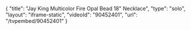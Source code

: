 {
    "title": "Jay King Multicolor Fire Opal Bead 18\" Necklace",
    "type": "solo",
    "layout": "iframe-static",
    "videoId": "90452401",
    "url": "\/tvpembed\/90452401"
}